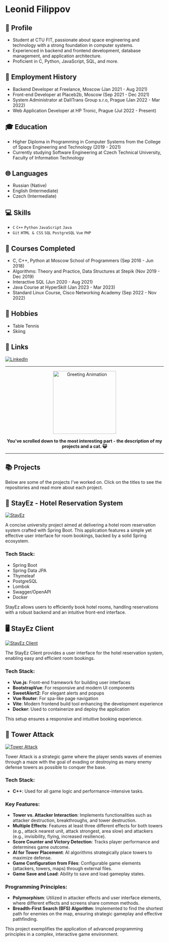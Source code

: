 # Leonid Filippov

## 📌 Profile
- Student at CTU FIT, passionate about space engineering and technology with a strong foundation in computer systems.
- Experienced in backend and frontend development, database management, and application architecture.
- Proficient in C, Python, JavaScript, SQL, and more.

## 🚀 Employment History
- Backend Developer at Freelance, Moscow (Jan 2021 - Aug 2021)
- Front-end Developer at Placeb2b, Moscow (Sep 2021 - Dec 2021)
- System Administrator at DaIITrans Group s.r.o, Prague (Jan 2022 - Mar 2022)
- Web Application Developer at HP Tronic, Prague (Jul 2022 - Present)

## 🎓 Education
- Higher Diploma in Programming in Computer Systems from the College of Space Engineering and Technology (2019 - 2021)
- Currently studying Software Engineering at Czech Technical University, Faculty of Information Technology

## 🌐 Languages
- Russian (Native)
- English (Intermediate)
- Czech (Intermediate)

## 💻 Skills
- `C` `C++` `Python` `JavaScript` `Java`
- `Git` `HTML & CSS` `SQL` `PostgreSQL` `Vue` `PHP`

## 🏅 Courses Completed
- C, C++, Python at Moscow School of Programmers (Sep 2016 - Jun 2018)
- Algorithms: Theory and Practice, Data Structures at Stepik (Nov 2019 - Dec 2019)
- Interactive SQL (Jun 2020 - Aug 2021)
- Java Course at HyperSkill (Jan 2023 - Mar 2023)
- Standard Linux Course, Cisco Networking Academy (Sep 2022 - Nov 2022)

## 🎿 Hobbies
- Table Tennis
- Skiing

## 🔗 Links
[![LinkedIn](https://img.shields.io/badge/LinkedIn-Leonid%20Filippov-blue)](https://www.linkedin.com/in/leonid-filippov-6b99b7286/)

---

<p align="center">
  <img src="https://media.giphy.com/media/3oKIPnAiaMCws8nOsE/giphy.gif" alt="Greeting Animation" width="200"/>
</p>

<p align="center">
  <strong>You've scrolled down to the most interesting part - the description of my projects and a cat. 😺</strong>
</p>

---

## 📚 Projects

Below are some of the projects I've worked on. Click on the titles to see the repositories and read more about each project.

## 🏨 StayEz - Hotel Reservation System

[![StayEz](https://img.shields.io/badge/View_Project-StayEz-blue.svg?style=flat-square&logo=github)](https://github.com/OhOverLord/StayEz)

A concise university project aimed at delivering a hotel room reservation system crafted with Spring Boot. This application features a simple yet effective user interface for room bookings, backed by a solid Spring ecosystem.

### Tech Stack:
- Spring Boot
- Spring Data JPA
- Thymeleaf
- PostgreSQL
- Lombok
- Swagger/OpenAPI
- Docker

StayEz allows users to efficiently book hotel rooms, handling reservations with a robust backend and an intuitive front-end interface.

## 🖥️ StayEz Client

[![StayEz Client](https://img.shields.io/badge/View_Client-StayEz_Client-blue.svg?style=flat-square&logo=github)](https://github.com/OhOverLord/StayEz-client)

The StayEz Client provides a user interface for the hotel reservation system, enabling easy and efficient room bookings.

### Tech Stack:
- **Vue.js**: Front-end framework for building user interfaces
- **BootstrapVue**: For responsive and modern UI components
- **SweetAlert2**: For elegant alerts and popups
- **Vue Router**: For spa-like page navigation
- **Vite**: Modern frontend build tool enhancing the development experience
- **Docker**: Used to containerize and deploy the application

This setup ensures a responsive and intuitive booking experience.

## 🏰 Tower Attack

[![Tower Attack](https://img.shields.io/badge/View_Project-Tower_Attack-blue.svg?style=flat-square&logo=github)](https://github.com/OhOverLord/Tower-attack)

Tower Attack is a strategic game where the player sends waves of enemies through a maze with the goal of evading or destroying as many enemy defense towers as possible to conquer the base.

### Tech Stack:
- **C++**: Used for all game logic and performance-intensive tasks.

### Key Features:
- **Tower vs. Attacker Interaction**: Implements functionalities such as attacker destruction, breakthroughs, and tower destruction.
- **Multiple Effects**: Features at least three different effects for both towers (e.g., attack nearest unit, attack strongest, area slow) and attackers (e.g., invisibility, flying, increased resilience).
- **Score Counter and Victory Detection**: Tracks player performance and determines game outcome.
- **AI for Tower Placement**: AI algorithms strategically place towers to maximize defense.
- **Game Configuration from Files**: Configurable game elements (attackers, towers, maps) through external files.
- **Game Save and Load**: Ability to save and load gameplay states.

### Programming Principles:
- **Polymorphism**: Utilized in attacker effects and user interface elements, where different effects and screens share common methods.
- **Breadth-First Search (BFS) Algorithm**: Implemented to find the shortest path for enemies on the map, ensuring strategic gameplay and effective pathfinding.

This project exemplifies the application of advanced programming principles in a complex, interactive game environment.



